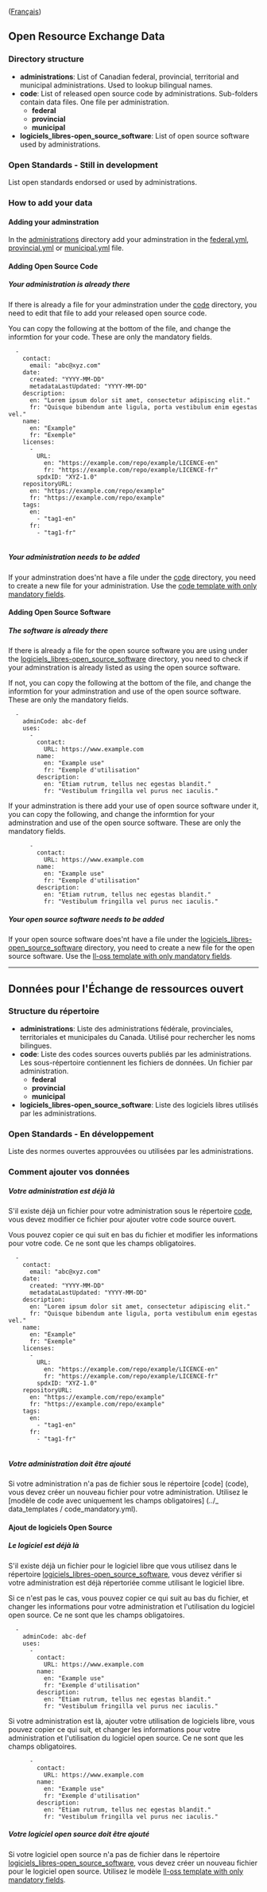([Français](#données-pour-lÉchange-de-ressources-ouvert))

## Open Resource Exchange Data

### Directory structure

- **administrations**: List of Canadian federal, provincial, territorial and municipal administrations. Used to lookup bilingual names.
- **code**: List of released open source code by administrations. Sub-folders contain data files. One file per administration.
  - **federal**
  - **provincial**
  - **municipal**
- **logiciels_libres-open_source_software**: List of open source software used by administrations.

### Open Standards - Still in development

List open standards endorsed or used by administrations.

### How to add your data

#### Adding your adminstration

In the [administrations](administrations) directory add your adminstration in the [federal.yml](administrations/federal.yml), [provincial.yml](administrations/provincial.yml) or [municipal.yml](administrations/municipal.yml) file.

#### Adding Open Source Code

##### Your administration is already there
If there is already a file for your adminstration under the [code](code) directory, you need to edit that file to add your released open source code.

You can copy the following at the bottom of the file, and change the informtion for your code.  These are only the mandatory fields.
```
  - 
    contact: 
      email: "abc@xyz.com"
    date: 
      created: "YYYY-MM-DD"
      metadataLastUpdated: "YYYY-MM-DD"  
    description: 
      en: "Lorem ipsum dolor sit amet, consectetur adipiscing elit."
      fr: "Quisque bibendum ante ligula, porta vestibulum enim egestas vel."
    name: 
      en: "Example"
      fr: "Exemple"
    licenses:
      - 
        URL: 
          en: "https://example.com/repo/example/LICENCE-en"
          fr: "https://example.com/repo/example/LICENCE-fr"
        spdxID: "XYZ-1.0"
    repositoryURL: 
      en: "https://example.com/repo/example"
      fr: "https://example.com/repo/example"
    tags: 
      en:
        - "tag1-en"
      fr: 
        - "tag1-fr"


```

##### Your administration needs to be added
If your adminstration does'nt have a file under the [code](code) directory, you need to create a new file for your administration.  Use the [code template with only mandatory fields](../_data_templates/code_mandatory.yml).

#### Adding Open Source Software

##### The software is already there

If there is already a file for the open source software you are using under the [logiciels_libres-open_source_software](logiciels_libres-open_source_software) directory, you need to check if your adminstration is already listed as using the open source software.

If not, you can copy the following at the bottom of the file, and change the informtion for your adminstration and use of the open source software.  These are only the mandatory fields.
```
  - 
    adminCode: abc-def
    uses: 
      - 
        contact: 
          URL: https://www.example.com
        name: 
          en: "Example use"
          fr: "Exemple d'utilisation"
        description: 
          en: "Etiam rutrum, tellus nec egestas blandit."
          fr: "Vestibulum fringilla vel purus nec iaculis."
```

If your adminstration is there add your use of open source software under it, you can copy the following, and change the informtion for your adminstration and use of the open source software.  These are only the mandatory fields.
```
      - 
        contact: 
          URL: https://www.example.com
        name: 
          en: "Example use"
          fr: "Exemple d'utilisation"
        description: 
          en: "Etiam rutrum, tellus nec egestas blandit."
          fr: "Vestibulum fringilla vel purus nec iaculis."
```

##### Your open source software needs to be added
If your open source software does'nt have a file under the [logiciels_libres-open_source_software](logiciels_libres-open_source_software) directory, you need to create a new file for the open source software.  Use the [ll-oss template with only mandatory fields](../_data_templates/ll-oss_mandatory.yml).

______________________

## Données pour l'Échange de ressources ouvert

### Structure du répertoire

- **administrations**: Liste des administrations fédérale, provinciales, territoriales et municipales du Canada. Utilisé pour rechercher les noms bilingues.
- **code**: Liste des codes sources ouverts publiés par les administrations. Les sous-répertoire contiennent les fichiers de données. Un fichier par administration.
   - **federal**
   - **provincial**
   - **municipal**
- **logiciels_libres-open_source_software**: Liste des logiciels libres utilisés par les administrations.

### Open Standards - En développement

Liste des normes ouvertes approuvées ou utilisées par les administrations.

### Comment ajouter vos données

##### Votre administration est déjà là
S'il existe déjà un fichier pour votre administration sous le répertoire [code](code), vous devez modifier ce fichier pour ajouter votre code source ouvert.

Vous pouvez copier ce qui suit en bas du fichier et modifier les informations pour votre code. Ce ne sont que les champs obligatoires.
```
  - 
    contact: 
      email: "abc@xyz.com"
    date: 
      created: "YYYY-MM-DD"
      metadataLastUpdated: "YYYY-MM-DD"  
    description: 
      en: "Lorem ipsum dolor sit amet, consectetur adipiscing elit."
      fr: "Quisque bibendum ante ligula, porta vestibulum enim egestas vel."
    name: 
      en: "Example"
      fr: "Exemple"
    licenses:
      - 
        URL: 
          en: "https://example.com/repo/example/LICENCE-en"
          fr: "https://example.com/repo/example/LICENCE-fr"
        spdxID: "XYZ-1.0"
    repositoryURL: 
      en: "https://example.com/repo/example"
      fr: "https://example.com/repo/example"
    tags: 
      en:
        - "tag1-en"
      fr: 
        - "tag1-fr"


```

##### Votre administration doit être ajouté
Si votre administration n'a pas de fichier sous le répertoire [code] (code), vous devez créer un nouveau fichier pour votre administration. Utilisez le [modèle de code avec uniquement les champs obligatoires] (../_ data_templates / code_mandatory.yml).

#### Ajout de logiciels Open Source

##### Le logiciel est déjà là

S'il existe déjà un fichier pour le logiciel libre que vous utilisez dans le répertoire [logiciels_libres-open_source_software](logiciels_libres-open_source_software), vous devez vérifier si votre administration est déjà répertoriée comme utilisant le logiciel libre.

Si ce n'est pas le cas, vous pouvez copier ce qui suit au bas du fichier, et changer les informations pour votre administration et l'utilisation du logiciel open source. Ce ne sont que les champs obligatoires.
```
  - 
    adminCode: abc-def
    uses: 
      - 
        contact: 
          URL: https://www.example.com
        name: 
          en: "Example use"
          fr: "Exemple d'utilisation"
        description: 
          en: "Etiam rutrum, tellus nec egestas blandit."
          fr: "Vestibulum fringilla vel purus nec iaculis."
```

Si votre administration est là, ajouter votre utilisation de logiciels libre, vous pouvez copier ce qui suit, et changer les informations pour votre administration et l'utilisation du logiciel open source. Ce ne sont que les champs obligatoires.
```
      - 
        contact: 
          URL: https://www.example.com
        name: 
          en: "Example use"
          fr: "Exemple d'utilisation"
        description: 
          en: "Etiam rutrum, tellus nec egestas blandit."
          fr: "Vestibulum fringilla vel purus nec iaculis."
```

##### Votre logiciel open source doit être ajouté
Si votre logiciel open source n'a pas de fichier dans le répertoire [logiciels_libres-open_source_software](logiciels_libres-open_source_software), vous devez créer un nouveau fichier pour le logiciel open source. Utilisez le modèle [ll-oss template with only mandatory fields](../_data_templates/ll-oss_mandatory.yml).
